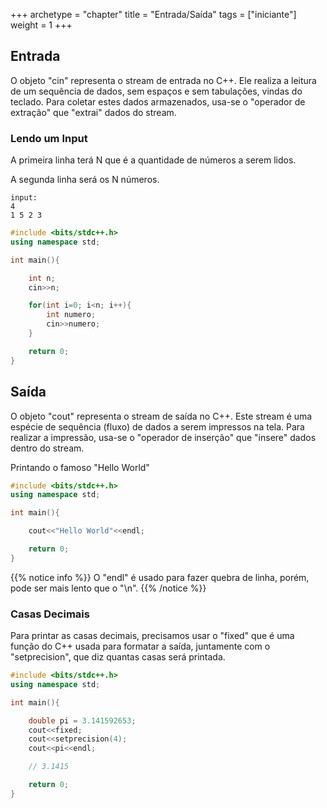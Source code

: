 +++
archetype = "chapter"
title = "Entrada/Saída"
tags = ["iniciante"]
weight = 1
+++

## Entrada

O objeto "cin" representa o stream de entrada no C++. Ele realiza a leitura de um sequência de dados, sem espaços e sem tabulações, vindas do teclado.
Para coletar estes dados armazenados, usa-se o "operador de extração" que "extrai" dados do stream.

### Lendo um Input

A primeira linha terá N que é a quantidade de números a serem lidos.

A segunda linha será os N números.
```
input:
4
1 5 2 3
```

```cpp
#include <bits/stdc++.h>
using namespace std;

int main(){

    int n;
    cin>>n;

    for(int i=0; i<n; i++){
        int numero;
        cin>>numero;
    }

    return 0;
}
```

## Saída

O objeto "cout" representa o stream de saída no C++. Este stream é uma espécie de sequência (fluxo) de dados a serem impressos na tela.
Para realizar a impressão, usa-se o "operador de inserção" que "insere" dados dentro do stream.

Printando o famoso "Hello World"

```cpp
#include <bits/stdc++.h>
using namespace std;

int main(){

    cout<<"Hello World"<<endl;

    return 0;
}

```

{{% notice info %}}
    O "endl" é usado para fazer quebra de linha, porém, pode ser mais lento que o "\n".
{{% /notice %}}

### Casas Decimais

Para printar as casas decimais, precisamos usar o "fixed" que é uma função do C++ usada para formatar a saída, juntamente com o "setprecision", que diz quantas casas será printada.

```cpp
#include <bits/stdc++.h>
using namespace std;

int main(){

    double pi = 3.141592653;
    cout<<fixed;
    cout<<setprecision(4);
    cout<<pi<<endl;

    // 3.1415

    return 0;
}
```